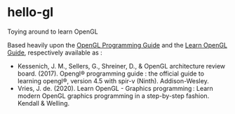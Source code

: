 # hello-gl
Toying around to learn OpenGL

Based heavily upon the [OpenGL Programming Guide](http://www.opengl-redbook.com/) and the [Learn OpenGL Guide](https://learnopengl.com/), respectively available as : 

- Kessenich, J. M., Sellers, G., Shreiner, D., & OpenGL architecture review board. (2017). Opengl® programming guide : the official guide to learning opengl®, version 4.5 with spir-v (Ninth). Addison-Wesley.
- Vries, J. de. (2020). Learn OpenGL - Graphics programming : Learn modern OpenGL graphics programming in a step-by-step fashion. Kendall & Welling.

